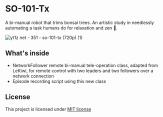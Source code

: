 # SO-101-Tx
A bi-manual robot that trims bonsai trees. An artistic study in needlessly automating a task humans do for relaxation and zen 🧘.

![yt1z net - 351 - so-101-tx (720p) (1)](https://github.com/user-attachments/assets/d12b6710-8b9d-4382-a5d3-2d4e10db8caf)

## What's inside

- NetworkFollower remote bi-manual tele-operation class, adapted from LeKiwi, for remote control with two leaders and two followers over a network connection
- Episode recording script using this new class

## License
This project is licensed under [MIT license](http://opensource.org/licenses/MIT)

